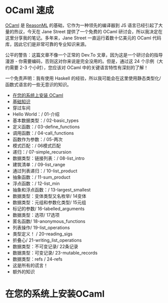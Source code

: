 # OCaml 速成

[OCaml](https://ocaml.org/) 是 [ReasonML](https://reasonml.github.io/) 的基础，它作为一种领先的编译器到 JS 语言已经引起了大量的热议，今天在 Jane Street 提供了一个免费的 OCaml 研讨会，所以我决定在这里分享我的笔记。多年来，Jane Street 一直运行着数十亿美元的 OCaml 代码库，因此它们是非常可靠的专业知识来源。


公平的警告：这篇文章不像一个正常的 Dev.To 文章，因为这是一个研讨会的指导漫游 - 你需要编码，否则这对你来说是完全没用的。但是，通过这 24 个示例（大约需要 2-3 个小时），您应该对 OCaml 中的关键语言特性有深刻的了解！

一个免责声明：我有使用 Haskell 的经验，所以我可能会在这里使用静态类型化/函数式语言的一些无意识的知识。

- [在您的系统上安装 OCaml](https://github.com/lanqy/learn-OCaml/blob/master/ocaml-speedrun.md#在您的系统上安装OCaml)
- [基础知识](https://github.com/lanqy/learn-OCaml/blob/master/ocaml-speedrun.md#基础知识)
- 穿过车间
- Hello World：/ 01-介绍
- 基本数据类型：/ 02-basic_types
- 定义函数：/ 03-define_functions
- 调用函数：/ 04-call_functions
- 函数作为参数：/ 05-两次
- 模式匹配：/ 06模式匹配
- 递归：/ 07-simple_recursion
- 数据类型：链接列表：/ 08-list_intro
- 建筑清单：/ 09-list_range
- 通过列表递归：/ 10-list_product
- 抽象函数：/ 11-sum_product
- 浮点函数：/ 12-list_min
- 抽象和浮点函数：/ 13-largest_smallest
- 数据类型：变体类型又名枚举/ 14变体
- 数据类型：元组和参数化类型/ 15元组
- 标记的参数/ 16-labelled_arguments
- 数据类型：选项/ 17选项
- 匿名函数/ 18-anonymous_functions
- 列表操作/ 19-list_operations
- 类型定义！ / 20-reading_sigs
- 折叠心/ 21-writing_list_operations
- 数据类型：不可变记录/ 22条记录
- 数据类型：可变记录/ 23-mutable_records
- 数据类型：refs / 24-refs
- 这是所有的谎言！
- 额外的知识

# 在您的系统上安装OCaml

# 